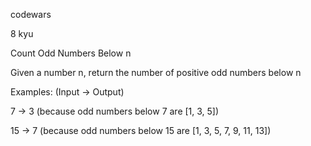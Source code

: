 codewars

8 kyu

Count Odd Numbers Below n

Given a number n, return the number of positive odd numbers below n

Examples: (Input -> Output)

7  -> 3 (because odd numbers below 7 are [1, 3, 5])

15 -> 7 (because odd numbers below 15 are [1, 3, 5, 7, 9, 11, 13])